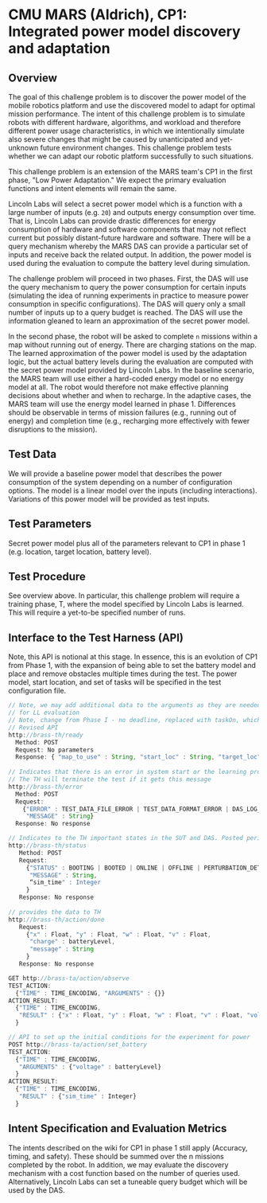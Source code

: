 # CMU MARS (Aldrich), CP1: Integrated power model discovery and adaptation

## Overview

The goal of this challenge problem is to discover the power model of the
mobile robotics platform and use the discovered model to adapt for optimal
mission performance. The intent of this challenge problem is to simulate
robots with different hardware, algorithms, and workload and therefore
different power usage characteristics, in which we intentionally simulate
also severe changes that might be caused by unanticipated and yet-unknown
future environment changes. This challenge problem tests whether we can
adapt our robotic platform successfully to such situations.

This challenge problem is an extension of the MARS team's CP1 in the first
phase, "Low Power Adaptation." We expect the primary evaluation functions
and intent elements will remain the same.

Lincoln Labs will select a secret power model which is a function with a
large number of inputs (e.g. `20`) and outputs energy consumption over
time. That is, Lincoln Labs can provide drastic differences for energy
consumption of hardware and software components that may not reflect
current but possibly distant-future hardware and software. There will be a
query mechanism whereby the MARS DAS can provide a particular set of inputs
and receive back the related output. In addition, the power model is used
during the evaluation to compute the battery level during simulation.

The challenge problem will proceed in two phases. First, the DAS will use
the query mechanism to query the power consumption for certain inputs
(simulating the idea of running experiments in practice to measure power
consumption in specific configurations). The DAS will query only a small
number of inputs up to a query budget is reached. The DAS will use the
information gleaned to learn an approximation of the secret power model.

In the second phase, the robot will be asked to complete `n` missions
within a map without running out of energy. There are charging stations on
the map. The learned approximation of the power model is used by the
adaptation logic, but the actual battery levels during the evaluation are
computed with the secret power model provided by Lincoln Labs. In the
baseline scenario, the MARS team will use either a hard-coded energy model
or no energy model at all. The robot would therefore not make effective
planning decisions about whether and when to recharge. In the adaptive
cases, the MARS team will use the energy model learned in
phase 1. Differences should be observable in terms of mission failures
(e.g., running out of energy) and completion time (e.g., recharging more
effectively with fewer disruptions to the mission).


## Test Data

We will provide a baseline power model that describes the power consumption
of the system depending on a number of configuration options. The model is
a linear model over the inputs (including interactions). Variations of this
power model will be provided as test inputs.

## Test Parameters

Secret power model plus all of the parameters relevant to CP1 in phase 1
(e.g. location, target location, battery level).

## Test Procedure

See overview above. In particular, this challenge problem will require a
training phase, T, where the model specified by Lincoln Labs is
learned. This will require a yet-to-be specified number of runs.

## Interface to the Test Harness (API)

Note, this API is notional at this stage. In essence, this is an evolution
of CP1 from Phase 1, with the expansion of being able to set the battery
model and place and remove obstacles multiple times during the test. The
power model, start location, and set of tasks will be specified in the test
configuration file.

```javascript
// Note, we may add additional data to the arguments as they are needed
// for LL evaluation
// Note, change from Phase I - no deadline, replaced with taskOn, which is the task currently being done
// Revised API
http://brass-th/ready
  Method: POST
  Request: No parameters
  Response: { "map_to_use" : String, "start_loc" : String, "target_loc" : String, "use_adaptation" : Boolean, "discharge_function": String, "options":array, "option_bounds":math.matrix(), "budget": Integer}
  
// Indicates that there is an error in system start or the learning process
// The TH will terminate the test if it gets this message
http://brass-th/error
  Method: POST
  Request: 
    {"ERROR" : TEST_DATA_FILE_ERROR | TEST_DATA_FORMAT_ERROR | DAS_LOG_FILE_ERROR | DAS_OTHER_ERROR | PARSING_ERROR | LEARNING_ERROR,
     "MESSAGE" : String}
  Response: No response

// Indicates to the TH important states in the SUT and DAS. Posted periodically as interesting events occur.
http://brass-th/status
   Method: POST
   Request:
     {"STATUS" : BOOTING | BOOTED | ONLINE | OFFLINE | PERTURBATION_DETECTED | MISSION_SUSPENDED | MISSION_RESUMED | MISSION_HALTED | MISSION_ABORTED | ADAPTATION_INITIATED | ADAPTATION_COMPLETED | ADAPTATION_STOPPED | TEST_ERROR | LEARNING_STARTED| LEARNING_DONE,
      "MESSAGE" : String,
      “sim_time" : Integer
     }
   Response: No response
   
// provides the data to TH
http://brass-th/action/done
   Request: 
     {"x" : Float, "y" : Float, "w" : Float, "v" : Float, 
      "charge" : batteryLevel,
      "message" : String
     } 
   Response: No response

GET http://brass-ta/action/observe
TEST_ACTION:
  {"TIME" : TIME_ENCODING, "ARGUMENTS" : {}}
ACTION_RESULT:
  {"TIME" : TIME_ENCODING,
   "RESULT" : {"x" : Float, "y" : Float, "w" : Float, "v" : Float, "voltage" : batteryLevel, “taskOn”: String, "sim_time" : Integer}
  }

// API to set up the initial conditions for the experiment for power
POST http://brass-ta/action/set_battery
TEST_ACTION:
  {"TIME" : TIME_ENCODING,
   "ARGUMENTS" : {"voltage" : batteryLevel}
  }
ACTION_RESULT:
  {"TIME" : TIME_ENCODING,
   "RESULT" : {"sim_time" : Integer}
  }
```

## Intent Specification and Evaluation Metrics

The intents described on the wiki for CP1 in phase 1 still apply (Accuracy,
timing, and safety). These should be summed over the n missions completed
by the robot. In addition, we may evaluate the discovery mechanism with a
cost function based on the number of queries used. Alternatively, Lincoln
Labs can set a tuneable query budget which will be used by the DAS.
